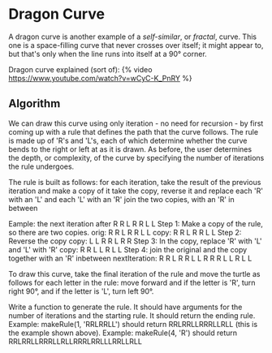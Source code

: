 # Dragon Curve
A dragon curve is another example of a *self-similar*, or *fractal*, curve. This one is a space-filling curve that never crosses over itself; it might appear to, but that's only when the line runs into itself at a 90&deg; corner.

Dragon curve explained (sort of):
{% video https://www.youtube.com/watch?v=wCyC-K_PnRY %}

## Algorithm
We can draw this curve using only iteration - no need for recursion - by first coming up with a rule that defines the path that the curve follows. The rule is made up of 'R's and 'L's, each of which determine whether the curve bends to the right or left at as it is drawn. As before, the user determines the depth, or complexity, of the curve by specifying the number of iterations the rule undergoes.

The rule is built as follows:
for each iteration, take the result of the previous iteration and make a copy of it
take the copy, reverse it and replace each 'R' with an 'L' and each 'L' with an 'R'
join the two copies, with an 'R' in between

Eample: the next iteration after R R L R R L L
Step 1: Make a copy of the rule, so there are two copies. 
orig: R R L R R L L
copy: R R L R R L L
Step 2: Reverse the copy
copy: L L R R L R R
Step 3: In the copy, replace 'R' with 'L' and 'L' with 'R'
copy: R R L L R L L
Step 4: join the original and the copy together with an 'R' inbetween
nextIteration: R R L R R L L R R R L L R L L

To draw this curve, take the final iteration of the rule and move the turtle as follows
for each letter in the rule: move forward and if the letter is 'R', turn right 90&deg;, and if the letter is 'L', turn left 90&deg;.

Write a function to generate the rule. It should have arguments for the number of iterations and the starting rule. It should return the ending rule.
Example: makeRule(1, 'RRLRRLL') should return RRLRRLLRRRLLRLL (this is the example shown above).
Example: makeRule(4, 'R') should return RRLRRLLRRRLLRLLRRRLRRLLLRRLLRLL
